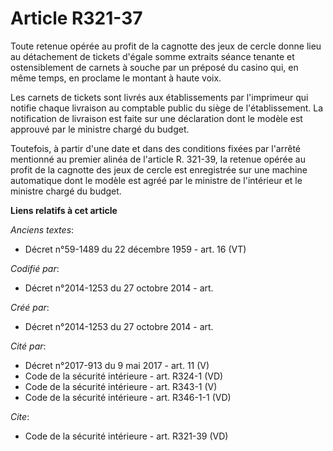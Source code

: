 # Article R321-37

Toute retenue opérée au profit de la cagnotte des jeux de cercle donne lieu au détachement de tickets d'égale somme extraits
séance tenante et ostensiblement de carnets à souche par un préposé du casino qui, en même temps, en proclame le montant à
haute voix. 

Les carnets de tickets sont livrés aux établissements par l'imprimeur qui notifie chaque livraison au comptable public du
siège de l'établissement. La notification de livraison est faite sur une déclaration dont le modèle est approuvé par le
ministre chargé du budget. 

Toutefois, à partir d'une date et dans des conditions fixées par l'arrêté mentionné au premier alinéa de l'article R. 321-39,
la retenue opérée au profit de la cagnotte des jeux de cercle est enregistrée sur une machine automatique dont le modèle est
agréé par le ministre de l'intérieur et le ministre chargé du budget.

**Liens relatifs à cet article**

_Anciens textes_:

  - Décret n°59-1489 du 22 décembre 1959 - art. 16 (VT)

_Codifié par_:

  - Décret n°2014-1253 du 27 octobre 2014 - art.

_Créé par_:

  - Décret n°2014-1253 du 27 octobre 2014 - art.

_Cité par_:

  - Décret n°2017-913 du 9 mai 2017 - art. 11 (V)
  - Code de la sécurité intérieure - art. R324-1 (VD)
  - Code de la sécurité intérieure - art. R343-1 (V)
  - Code de la sécurité intérieure - art. R346-1-1 (VD)

_Cite_:

  - Code de la sécurité intérieure - art. R321-39 (VD)
